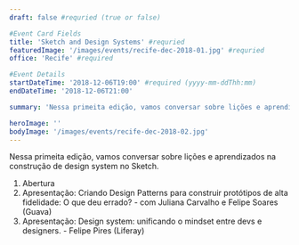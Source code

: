 ```yaml
---
draft: false #requried (true or false)

#Event Card Fields
title: 'Sketch and Design Systems' #requried
featuredImage: '/images/events/recife-dec-2018-01.jpg' #requried
office: 'Recife' #required

#Event Details
startDateTime: '2018-12-06T19:00' #required (yyyy-mm-ddThh:mm)
endDateTime: '2018-12-06T21:00'

summary: 'Nessa primeita edição, vamos conversar sobre lições e aprendizados na construção de design system no Sketch.'

heroImage: ''
bodyImage: '/images/events/recife-dec-2018-02.jpg'
---
```


Nessa primeita edição, vamos conversar sobre lições e aprendizados na construção de design system no Sketch.

1.  Abertura
1.  Apresentação: Criando Design Patterns para construir protótipos de alta fidelidade: O que deu errado? - com Juliana Carvalho e Felipe Soares (Guava)
1.  Apresentação: Design system: unificando o mindset entre devs e designers. - Felipe Pires (Liferay)
